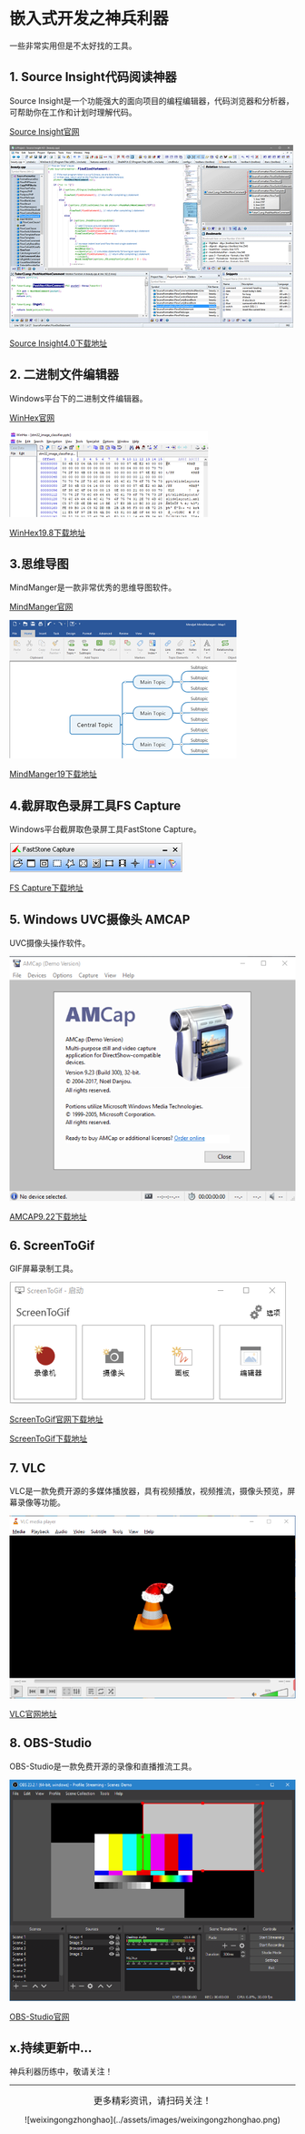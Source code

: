 # 嵌入式开发之神兵利器

一些非常实用但是不太好找的工具。

## 1. Source Insight代码阅读神器
Source Insight是一个功能强大的面向项目的编程编辑器，代码浏览器和分析器，可帮助你在工作和计划​​时理解代码。

[Source Insight官网](https://www.sourceinsight.com)

![](..\assets\images\tools\embedded_dev_tools\si4.png)

[Source Insight4.0下载地址](https://pan.baidu.com/s/1Bod1YLr2vYDIbGgTr4MXUw)

## 2. 二进制文件编辑器

Windows平台下的二进制文件编辑器。

[WinHex官网](http://www.x-ways.net/winhex/)

![](..\assets\images\tools\embedded_dev_tools\winhex.png)


[WinHex19.8下载地址](https://pan.baidu.com/s/11NlMRsVt8-N58t3dE6pCtA)

## 3.思维导图

MindManger是一款非常优秀的思维导图软件。

[MindManger官网](https://www.mindjet.com)

![](..\assets\images\tools\embedded_dev_tools\mindmanger.png)


[MindManger19下载地址](https://pan.baidu.com/s/1Hrh3szbp7Ueue1cEmTUFfw)

## 4.截屏取色录屏工具FS Capture

Windows平台截屏取色录屏工具FastStone Capture。

![](../\assets\images\tools\embedded_dev_tools\fs_capture.png)


[FS Capture下载地址](https://pan.baidu.com/s/1CcinCZGb_Y_wiy-tsOs7tQ)


## 5. Windows UVC摄像头 AMCAP
UVC摄像头操作软件。

![AMCAP9.22](../assets\images\tools\embedded_dev_tools\amcap9.22.png)

[AMCAP9.22下载地址](https://pan.baidu.com/s/1HBmryq08OVsyo8Wim_y2pQ)

## 6. ScreenToGif

GIF屏幕录制工具。

![](../assets\images\tools\embedded_dev_tools\screentogif.png)

[ScreenToGif官网下载地址](https://www.screentogif.com/)

[ScreenToGif下载地址](https://pan.baidu.com/s/1Kb8dXHTjRndLGpdZU8ttlw)

## 7. VLC

VLC是一款免费开源的多媒体播放器，具有视频播放，视频推流，摄像头预览，屏幕录像等功能。

![](../assets\images\tools\embedded_dev_tools\vlc.png)

[VLC官网地址](https://www.videolan.org/vlc/index.html)

## 8. OBS-Studio

OBS-Studio是一款免费开源的录像和直播推流工具。

![](../assets\images\tools\embedded_dev_tools\obs-studio.png)

[OBS-Studio官网](https://obsproject.com/)

## x.持续更新中...

神兵利器历练中，敬请关注！


----------------------------------------

<center><font size="3pt">更多精彩资讯，请扫码关注！</font></center>

<center><p>![weixingongzhonghao](../assets/images/weixingongzhonghao.png)</p></center>
